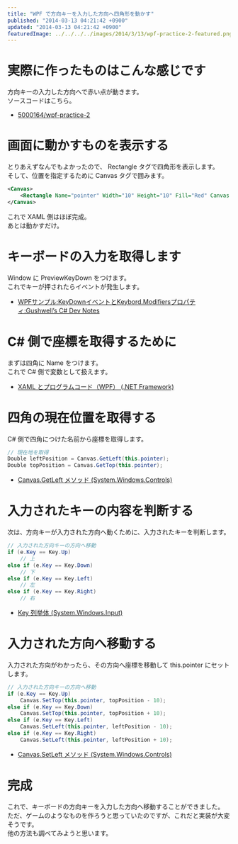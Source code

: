 ```yaml
---
title: "WPF で方向キーを入力した方向へ四角形を動かす"
published: "2014-03-13 04:21:42 +0900"
updated: "2014-03-13 04:21:42 +0900"
featuredImage: ../../../../images/2014/3/13/wpf-practice-2-featured.png
---
```


# 実際に作ったものはこんな感じです

方向キーの入力した方向へで赤い点が動きます。  
ソースコードはこちら。

- [5000164/wpf-practice-2](https://github.com/5000164/wpf-practice-2)

# 画面に動かすものを表示する

とりあえずなんでもよかったので、 Rectangle タグで四角形を表示します。  
そして、位置を指定するために Canvas タグで囲みます。

```xml
<Canvas>
    <Rectangle Name="pointer" Width="10" Height="10" Fill="Red" Canvas.Left="0" Canvas.Top="0" />
</Canvas>
```

これで XAML 側はほぼ完成。  
あとは動かすだけ。

# キーボードの入力を取得します

Window に PreviewKeyDown をつけます。  
これでキーが押されたらイベントが発生します。

- [WPFサンプル:KeyDownイベントとKeybord.Modifiersプロパティ:Gushwell&#8217;s C# Dev Notes](http://gushwell.ldblog.jp/archives/52318833.html)

# C# 側で座標を取得するために

まずは四角に Name をつけます。  
これで C# 側で変数として扱えます。

- [XAML とプログラムコード（WPF） (.NET Framework)](http://ufcpp.net/study/dotnet/wpf_xamlcode.html)

# 四角の現在位置を取得する

C# 側で四角につけた名前から座標を取得します。

```csharp
// 現在地を取得
Double leftPosition = Canvas.GetLeft(this.pointer);
Double topPosition = Canvas.GetTop(this.pointer);
```

- [Canvas.GetLeft メソッド (System.Windows.Controls)](http://msdn.microsoft.com/ja-jp/library/system.windows.controls.canvas.getleft(v=vs.110).aspx)

# 入力されたキーの内容を判断する

次は、方向キーが入力された方向へ動くために、入力されたキーを判断します。

```csharp
// 入力された方向キーの方向へ移動
if (e.Key == Key.Up)
    // 上
else if (e.Key == Key.Down)
    // 下
else if (e.Key == Key.Left)
    // 左
else if (e.Key == Key.Right)
    // 右
```

- [Key 列挙体 (System.Windows.Input)](http://msdn.microsoft.com/ja-jp/library/system.windows.input.key(v=vs.110).aspx)

# 入力された方向へ移動する

入力された方向がわかったら、その方向へ座標を移動して this.pointer にセットします。

```csharp
// 入力された方向キーの方向へ移動
if (e.Key == Key.Up)
    Canvas.SetTop(this.pointer, topPosition - 10);
else if (e.Key == Key.Down)
    Canvas.SetTop(this.pointer, topPosition + 10);
else if (e.Key == Key.Left)
    Canvas.SetLeft(this.pointer, leftPosition - 10);
else if (e.Key == Key.Right)
    Canvas.SetLeft(this.pointer, leftPosition + 10);
```

- [Canvas.SetLeft メソッド (System.Windows.Controls)](http://msdn.microsoft.com/ja-jp/library/system.windows.controls.canvas.setleft(v=vs.110).aspx)

# 完成

これで、キーボードの方向キーを入力した方向へ移動することができました。  
ただ、ゲームのようなものを作ろうと思っていたのですが、これだと実装が大変そうです。  
他の方法も調べてみようと思います。
